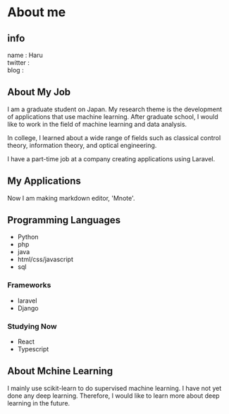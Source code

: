 # About me
## info
name : Haru  
twitter :   
blog :   

## About My Job
I am a graduate student on Japan. My research theme is the development of applications that use machine learning. After graduate school, I would like to work in the field of machine learning and data analysis.

In college, I learned about a wide range of fields such as classical control theory, information theory, and optical engineering.

I have a part-time job at a company creating applications using Laravel. 

## My Applications
Now I am making markdown editor, 'Mnote'.


## Programming Languages
- Python
- php
- java
- html/css/javascript
- sql

### Frameworks
- laravel
- Django


### Studying Now
- React
- Typescript

## About Mchine Learning
I mainly use scikit-learn to do supervised machine learning. I have not yet done any deep learning. Therefore, I would like to learn more about deep learning in the future.

